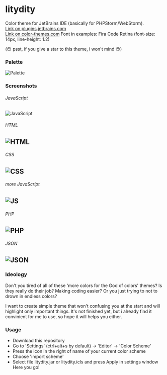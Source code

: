# litydity
Color theme for JetBrains IDE (basically for PHPStorm/WebStorm).    
[Link on plugins.jetbrains.com](https://plugins.jetbrains.com/plugin/12288-litydity-color-scheme)     
[Link on color-themes.com](http://color-themes.com/?view=theme&id=5cbf21c2bd88b31b007f04f8)
Font in examples: Fira Code Retina (font-size: 14px, line-height: 1.2)

(😏 psst, if you give a star to this theme, i won't mind 😏)

### Palette

![Palette](https://github.com/uokersam/litydity/blob/master/screenshots/palette.png?raw=true)

### Screenshots

###### JavaScript

![JavaScript](https://github.com/uokersam/litydity/blob/master/screenshots/presentation.png?raw=true)

###### HTML

![HTML](https://github.com/uokersam/litydity/blob/master/screenshots/html.png?raw=true)
-
###### CSS

![CSS](https://github.com/uokersam/litydity/blob/master/screenshots/css.png?raw=true)
-

###### more JavaScript

![JS](https://github.com/uokersam/litydity/blob/master/screenshots/javascript.png?raw=true)
-

###### PHP

![PHP](https://github.com/uokersam/litydity/blob/master/screenshots/php.png?raw=true)
-

###### JSON

![JSON](https://github.com/uokersam/litydity/blob/master/screenshots/json.png?raw=true)
-

### Ideology

Don't you tired of all of these 'more colors for the God of colors' themes?
Is they really do their job? Making coding easier? Or you just trying to not to drown in endless colors?

I want to create simple theme that won't confusing you at the start and will highlight only important things. 
It's not finished yet, but i already find it convinient for me to use, so hope it will helps you either.

### Usage
- Download this repository    
- Go to 'Settings' (ctrl+alt+s by default) -> 'Editor' -> 'Color Scheme'  
- Press the icon in the right of name of your current color scheme    
- Choose 'import scheme'  
- Select file litydity.jar or litydity.icls and press Apply in settings window   
Here you go!    




